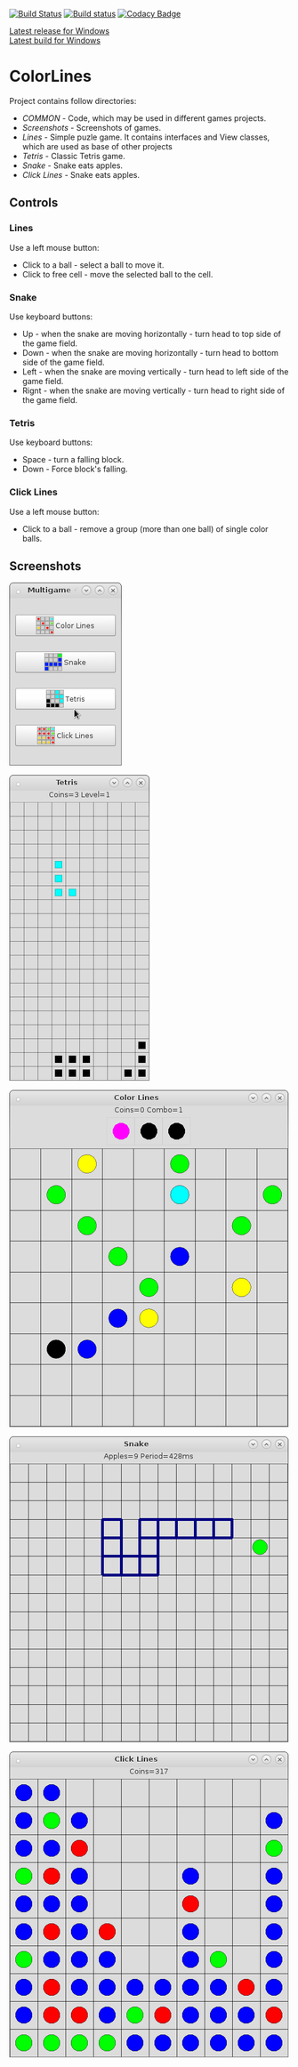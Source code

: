 [![Build Status](https://travis-ci.org/ilyayunkin/ColorLines.svg)](https://travis-ci.org/ilyayunkin/ColorLines)
[![Build status](https://ci.appveyor.com/api/projects/status/1wv5ikqa82lcc4pp?svg=true)](https://ci.appveyor.com/project/ilyayunkin/colorlines)
[![Codacy Badge](https://api.codacy.com/project/badge/Grade/60cf0cc11d1440b3a007a80e0d088f6e)](https://www.codacy.com/app/ilya.yunkin/ColorLines?utm_source=github.com&amp;utm_medium=referral&amp;utm_content=ilyayunkin/ColorLines&amp;utm_campaign=Badge_Grade)

[Latest release for Windows](https://github.com/ilyayunkin/ColorLines/releases/latest)    
[Latest build for Windows](https://ci.appveyor.com/project/ilyayunkin/ColorLines/build/artifacts)

# ColorLines

Project contains follow directories:
* *COMMON* - Code, which may be used in different games projects.
* *Screenshots* - Screenshots of games.
* *Lines* - Simple puzle game. It contains interfaces and View classes, which are used as base of other projects
* *Tetris* - Classic Tetris game.
* *Snake* - Snake eats apples.
* *Click Lines* - Snake eats apples.

## Controls
### Lines
Use a left mouse button:
* Click to a ball - select a ball to move it.
* Click to free cell - move the selected ball to the cell.

### Snake
Use keyboard buttons:
* Up - when the snake are moving horizontally - turn head to top side of the game field.
* Down - when the snake are moving horizontally - turn head to bottom side of the game field.
* Left - when the snake are moving vertically - turn head to left side of the game field.
* Rignt - when the snake are moving vertically - turn head to right side of the game field.

### Tetris
Use keyboard buttons:
* Space - turn a falling block.
* Down - Force block's falling.

### Click Lines
Use a left mouse button:
* Click to a ball - remove a group (more than one ball) of single color balls.


## Screenshots

![](https://github.com/ilyayunkin/ColorLines/blob/master/Screenshots/Screenshot-ColorLinesMultigame.png)

![](https://github.com/ilyayunkin/ColorLines/blob/master/Screenshots/Screenshot-Tetris.png)

![](https://github.com/ilyayunkin/ColorLines/blob/master/Screenshots/Screenshot-ColorLines.png)

![](https://github.com/ilyayunkin/ColorLines/blob/master/Screenshots/Screenshot-Snake.png)

![](https://github.com/ilyayunkin/ColorLines/blob/master/Screenshots/Screenshot-ClickLines.png)
